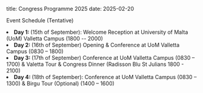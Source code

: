 title: Congress Programme 2025
date: 2025-02-20

Event Schedule (Tentative)
<li> <strong> Day 1: </strong> (15th of September): Welcome Reception at University of Malta (UoM) Valletta Campus (1800 -- 2000) </li>
<li> <strong> Day 2: </strong> (16th of September) Opening & Conference at UoM Valletta Campus (0830 – 1800) </li>
<li> <strong> Day 3: </strong> (17th of September)  Conference at UoM Valletta Campus (0830 – 1700)  & Valetta Tour & Congress Dinner (Radisson Blu St Julians 1800 - 2100) </li>
<li> <strong> Day 4: </strong> (18th of September): Conference at UoM Valletta Campus (0830 – 1300) & Birgu Tour (Optional) (1400 – 1600) </li>
